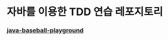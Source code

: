 # 자바를 이용한 TDD 연습 레포지토리

### [java-baseball-playground](https://github.com/next-step/java-baseball-playground)
